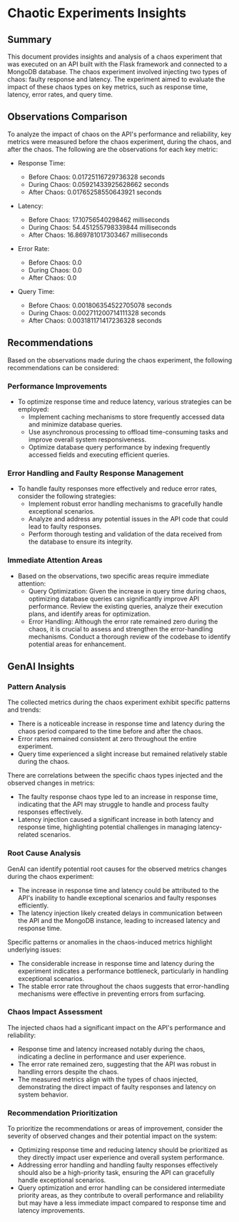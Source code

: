# Chaotic Experiments Insights

## Summary
This document provides insights and analysis of a chaos experiment that was executed on an API built with the Flask framework and connected to a MongoDB database. The chaos experiment involved injecting two types of chaos: faulty response and latency. The experiment aimed to evaluate the impact of these chaos types on key metrics, such as response time, latency, error rates, and query time. 

## Observations Comparison
To analyze the impact of chaos on the API's performance and reliability, key metrics were measured before the chaos experiment, during the chaos, and after the chaos. The following are the observations for each key metric:

- Response Time:
  - Before Chaos: 0.01725116729736328 seconds
  - During Chaos: 0.05921433925628662 seconds
  - After Chaos: 0.01765258550643921 seconds
  
- Latency:
  - Before Chaos: 17.10756540298462 milliseconds
  - During Chaos: 54.451255798339844 milliseconds
  - After Chaos: 16.869781017303467 milliseconds

- Error Rate:
  - Before Chaos: 0.0
  - During Chaos: 0.0
  - After Chaos: 0.0

- Query Time:
  - Before Chaos: 0.001806354522705078 seconds
  - During Chaos: 0.002711200714111328 seconds
  - After Chaos: 0.003181171417236328 seconds

## Recommendations
Based on the observations made during the chaos experiment, the following recommendations can be considered:

### Performance Improvements
- To optimize response time and reduce latency, various strategies can be employed:
  - Implement caching mechanisms to store frequently accessed data and minimize database queries.
  - Use asynchronous processing to offload time-consuming tasks and improve overall system responsiveness.
  - Optimize database query performance by indexing frequently accessed fields and executing efficient queries.

### Error Handling and Faulty Response Management
- To handle faulty responses more effectively and reduce error rates, consider the following strategies:
  - Implement robust error handling mechanisms to gracefully handle exceptional scenarios.
  - Analyze and address any potential issues in the API code that could lead to faulty responses.
  - Perform thorough testing and validation of the data received from the database to ensure its integrity.

### Immediate Attention Areas
- Based on the observations, two specific areas require immediate attention:
  - Query Optimization: Given the increase in query time during chaos, optimizing database queries can significantly improve API performance. Review the existing queries, analyze their execution plans, and identify areas for optimization.
  - Error Handling: Although the error rate remained zero during the chaos, it is crucial to assess and strengthen the error-handling mechanisms. Conduct a thorough review of the codebase to identify potential areas for enhancement.

## GenAI Insights
### Pattern Analysis
The collected metrics during the chaos experiment exhibit specific patterns and trends:
- There is a noticeable increase in response time and latency during the chaos period compared to the time before and after the chaos.
- Error rates remained consistent at zero throughout the entire experiment.
- Query time experienced a slight increase but remained relatively stable during the chaos.

There are correlations between the specific chaos types injected and the observed changes in metrics:
- The faulty response chaos type led to an increase in response time, indicating that the API may struggle to handle and process faulty responses effectively.
- Latency injection caused a significant increase in both latency and response time, highlighting potential challenges in managing latency-related scenarios.

### Root Cause Analysis
GenAI can identify potential root causes for the observed metrics changes during the chaos experiment:
- The increase in response time and latency could be attributed to the API's inability to handle exceptional scenarios and faulty responses efficiently.
- The latency injection likely created delays in communication between the API and the MongoDB instance, leading to increased latency and response time.

Specific patterns or anomalies in the chaos-induced metrics highlight underlying issues:
- The considerable increase in response time and latency during the experiment indicates a performance bottleneck, particularly in handling exceptional scenarios.
- The stable error rate throughout the chaos suggests that error-handling mechanisms were effective in preventing errors from surfacing.

### Chaos Impact Assessment
The injected chaos had a significant impact on the API's performance and reliability:
- Response time and latency increased notably during the chaos, indicating a decline in performance and user experience.
- The error rate remained zero, suggesting that the API was robust in handling errors despite the chaos.
- The measured metrics align with the types of chaos injected, demonstrating the direct impact of faulty responses and latency on system behavior.

### Recommendation Prioritization
To prioritize the recommendations or areas of improvement, consider the severity of observed changes and their potential impact on the system:
- Optimizing response time and reducing latency should be prioritized as they directly impact user experience and overall system performance.
- Addressing error handling and handling faulty responses effectively should also be a high-priority task, ensuring the API can gracefully handle exceptional scenarios.
- Query optimization and error handling can be considered intermediate priority areas, as they contribute to overall performance and reliability but may have a less immediate impact compared to response time and latency improvements.
